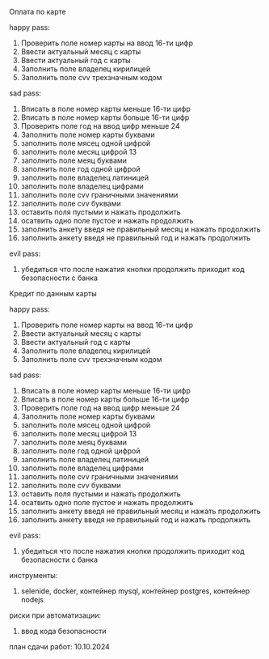 Оплата по карте

happy pass:
1. Проверить поле номер карты на ввод 16-ти цифр
2. Ввести актуальный месяц с карты
3. Ввести актуальный год с карты
4. Заполнить поле владелец кирилицей
5. Заполнить поле cvv трехзначным кодом

sad pass:
1. Вписать в поле номер карты меньше 16-ти цифр
2. Вписать в поле номер карты больше 16-ти цифр
3. Проверить поле год на ввод цифр меньше 24
4. Заполнить поле номер карты буквами
5. заполнить поле мясец одной цифрой
6. заполнить поле месяц цифрой 13
7. заполнить поле меяц буквами
8. заполнить поле год одной цифрой
9. заполнить поле владелец латиницей
10. заполнить поле владелец цифрами
11. заполнить поле cvv граничными значениями
12. заполнить поле cvv буквами
13. оставить поля пустыми и нажать продолжить
14. осатвить одно поле пустое и нажать продолжить
15. заполнить анкету введя не правильный месяц и нажать продолжить
16. заполнить анкету введя не правильный год и нажать продолжить

evil pass:
1. убедиться что после нажатия кнопки продолжить приходит код безопасности с банка

Кредит по данным карты

happy pass:
1. Проверить поле номер карты на ввод 16-ти цифр
2. Ввести актуальный месяц с карты
3. Ввести актуальный год с карты
4. Заполнить поле владелец кирилицей
5. Заполнить поле cvv трехзначным кодом

sad pass:
1. Вписать в поле номер карты меньше 16-ти цифр
2. Вписать в поле номер карты больше 16-ти цифр
3. Проверить поле год на ввод цифр меньше 24
4. Заполнить поле номер карты буквами
5. заполнить поле мясец одной цифрой
6. заполнить поле месяц цифрой 13
7. заполнить поле меяц буквами
8. заполнить поле год одной цифрой
9. заполнить поле владелец латиницей
10. заполнить поле владелец цифрами
11. заполнить поле cvv граничными значениями
12. заполнить поле cvv буквами
13. оставить поля пустыми и нажать продолжить
14. осатвить одно поле пустое и нажать продолжить
15. заполнить анкету введя не правильный месяц и нажать продолжить
16. заполнить анкету введя не правильный год и нажать продолжить

evil pass:
1. убедиться что после нажатия кнопки продолжить приходит код безопасности с банка


инструменты:
1. selenide, docker, контейнер mysql, контейнер postgres, контейнер nodejs

риски при автоматизации:
1. ввод кода безопасности 

план сдачи работ:
10.10.2024

